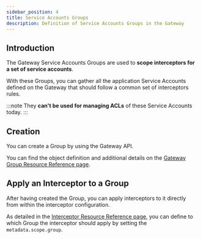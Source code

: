 ```yaml
---
sidebar_position: 4
title: Service Accounts Groups
description: Definition of Service Accounts Groups in the Gateway
---
```


## Introduction

The Gateway Service Accounts Groups are used to **scope interceptors for a set of service accounts**. 

With these Groups, you can gather all the application Service Accounts defined on the Gateway that should follow a common set of interceptors rules.

:::note
They **can't be used for managing ACLs** of these Service Accounts today.
:::

## Creation

You can create a Group by using the Gateway API.

You can find the object definition and additional details on the [Gateway Group Resource Reference page](/gateway/reference/resources-reference/#gatewaygroup).

## Apply an Interceptor to a Group

After having created the Group, you can apply interceptors to it directly from within the interceptor configuration.

As detailed in the [Interceptor Resource Reference page](/gateway/reference/resources-reference/#interceptor), you can define to which Group the interceptor should apply by setting the `metadata.scope.group`.